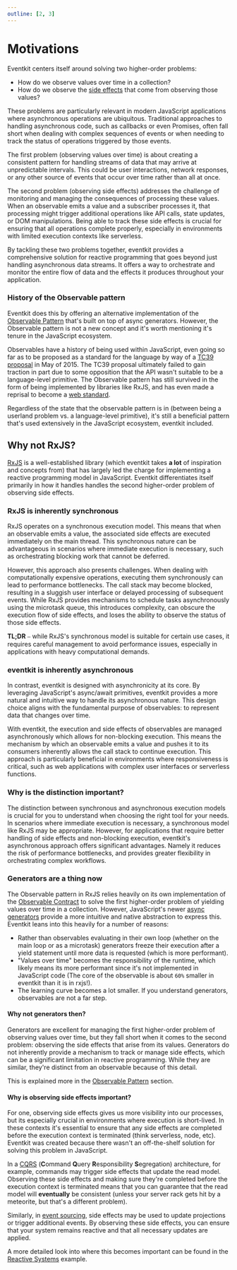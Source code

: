 ```yaml
---
outline: [2, 3]
---
```


# Motivations

Eventkit centers itself around solving two higher-order problems:

- How do we observe values over time in a collection?
- How do we observe the [side effects](https://en.wikipedia.org/wiki/Side_effect_(computer_science)) that come from observing those values?

These problems are particularly relevant in modern JavaScript applications where asynchronous operations are ubiquitous. Traditional approaches to handling asynchronous code, such as callbacks or even Promises, often fall short when dealing with complex sequences of events or when needing to track the status of operations triggered by those events.

The first problem (observing values over time) is about creating a consistent pattern for handling streams of data that may arrive at unpredictable intervals. This could be user interactions, network responses, or any other source of events that occur over time rather than all at once.

The second problem (observing side effects) addresses the challenge of monitoring and managing the consequences of processing these values. When an observable emits a value and a subscriber processes it, that processing might trigger additional operations like API calls, state updates, or DOM manipulations. Being able to track these side effects is crucial for ensuring that all operations complete properly, especially in environments with limited execution contexts like serverless.

By tackling these two problems together, eventkit provides a comprehensive solution for reactive programming that goes beyond just handling asynchronous data streams. It offers a way to orchestrate and monitor the entire flow of data and the effects it produces throughout your application.

### History of the Observable pattern

Eventkit does this by offering an alternative implementation of the [Observable Pattern](./concepts/observable-pattern) that's built on top of async generators. However, the Observable pattern is not a new concept and it's worth mentioning it's tenure in the JavaScript ecosystem.

Observables have a history of being used within JavaScript, even going so far as to be proposed as a standard for the language by way of a [TC39 proposal](https://github.com/tc39/proposal-observable) in May of 2015. The TC39 proposal ultimately failed to gain traction in part due to some opposition that the API wasn't suitable to be a language-level primitive. The Observable pattern has still survived in the form of being implemented by libraries like RxJS, and has even made a reprisal to become a [web standard](https://github.com/wicg/observable).

Regardless of the state that the observable pattern is in (between being a userland problem vs. a language-level primitive), it's still a beneficial pattern that's used extensively in the JavaScript ecosystem, eventkit included.

## Why not RxJS?

[RxJS](https://rxjs.dev/) is a well-established library (which eventkit takes **a lot** of inspiration and concepts from) that has largely led the charge for implementing a reactive programming model in JavaScript. Eventkit differentiates itself primarily in how it handles handles the second higher-order problem of observing side effects.

### RxJS is inherently synchronous

RxJS operates on a synchronous execution model. This means that when an observable emits a value, the associated side effects are executed immediately on the main thread. This synchronous nature can be advantageous in scenarios where immediate execution is necessary, such as orchestrating blocking work that cannot be deferred.

However, this approach also presents challenges. When dealing with computationally expensive operations, executing them synchronously can lead to performance bottlenecks. The call stack may become blocked, resulting in a sluggish user interface or delayed processing of subsequent events. While RxJS provides mechanisms to schedule tasks asynchronously using the microtask queue, this introduces complexity, can obscure the execution flow of side effects, and loses the ability to observe the status of those side effects.

**TL;DR** ⎯ while RxJS's synchronous model is suitable for certain use cases, it requires careful management to avoid performance issues, especially in applications with heavy computational demands.

### eventkit is inherently asynchronous

In contrast, eventkit is designed with asynchronicity at its core. By leveraging JavaScript's async/await primitives, eventkit provides a more natural and intuitive way to handle its asynchronous nature. This design choice aligns with the fundamental purpose of observables: to represent data that changes over time.

With eventkit, the execution and side effects of observables are managed asynchronously which allows for non-blocking execution. This means the mechanism by which an observable emits a value and pushes it to its consumers inherently allows the call stack to continue execution. This approach is particularly beneficial in environments where responsiveness is critical, such as web applications with complex user interfaces or serverless functions.

### Why is the distinction important?

The distinction between synchronous and asynchronous execution models is crucial for you to understand when choosing the right tool for your needs. In scenarios where immediate execution is necessary, a synchronous model like RxJS may be appropriate. However, for applications that require better handling of side effects and non-blocking execution, eventkit's asynchronous approach offers significant advantages. Namely it reduces the risk of performance bottlenecks, and provides greater flexibility in orchestrating complex workflows.

### Generators are a thing now

The Observable pattern in RxJS relies heavily on its own implementation of the [Observable Contract](https://reactivex.io/documentation/contract.html) to solve the first higher-order problem of yielding values over time in a collection. However, JavaScript's newer [async generators](https://developer.mozilla.org/en-US/docs/Web/JavaScript/Reference/Iteration_protocols#the_async_iterator_and_async_iterable_protocols) provide a more intuitive and native abstraction to express this. Eventkit leans into this heavily for a number of reasons:

- Rather than observables evaluating in their own loop (whether on the main loop or as a microtask) generators freeze their execution after a yield statement until more data is requested (which is more performant).
- "Values over time" becomes the responsibility of the runtime, which likely means its more performant since it's not implemented in JavaScript code (The core of the observable is about `60%` smaller in eventkit than it is in rxjs!).
- The learning curve becomes a lot smaller. If you understand generators, observables are not a far step.

#### Why not generators then?

Generators are excellent for managing the first higher-order problem of observing values over time, but they fall short when it comes to the second problem: observing the side effects that arise from its values. Generators do not inherently provide a mechanism to track or manage side effects, which can be a significant limitation in reactive programming. While they are similar, they're distinct from an observable because of this detail.

This is explained more in the [Observable Pattern](./concepts/observable-pattern#async-iterators-generators) section.

#### Why is observing side effects important?

For one, observing side effects gives us more visibility into our processes, but its especially crucial in environments where execution is short-lived. In these contexts it's essential to ensure that any side effects are completed before the execution context is terminated (think serverless, node, etc). Eventkit was created because there wasn't an off-the-shelf solution for solving this problem in JavaScript.

In a [CQRS](https://en.wikipedia.org/wiki/Command_Query_Responsibility_Segregation) (**C**ommand **Q**uery **R**esponsibility **S**egregation) architecture, for example, commands may trigger side effects that update the read model. Observing these side effects and making sure they're completed before the execution context is terminated means that you can guarantee that the read model will **eventually** be consistent (unless your server rack gets hit by a meteorite, but that's a different problem).

Similarly, in [event sourcing](https://en.wikipedia.org/wiki/Event-driven_architecture), side effects may be used to update projections or trigger additional events. By observing these side effects, you can ensure that your system remains reactive and that all necessary updates are applied.

A more detailed look into where this becomes important can be found in the [Reactive Systems](./examples/reactive-systems) example.
